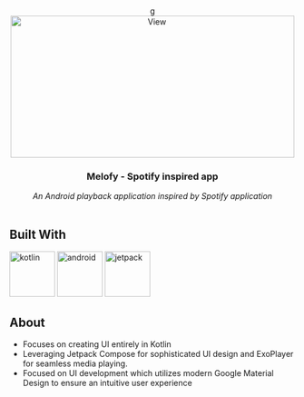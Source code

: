 <br/>
<p align="center">g
  <img src="" alt="View" width="500" height="250"/> 
  <h3 align="center">Melofy - Spotify inspired app</h3>

  <p align="center">
     <em>An Android playback application inspired by Spotify application</em>
    <br/>
    <br/>
  </p>
</p>

## Built With

<p>
<img src="https://www.logo.wine/a/logo/Kotlin_(programming_language)/Kotlin_(programming_language)-Logo.wine.svg" alt="kotlin" width="80" height="80"/> 
<img src="https://uxwing.com/wp-content/themes/uxwing/download/brands-and-social-media/android-studio-icon.png" alt="android" width="80" height="80"/>
<img src="https://blogger.googleusercontent.com/img/b/R29vZ2xl/AVvXsEjC97Z8BResg5dlPqczsRCFhP6zewWX0X0e7fVPG-G7PuUZwwZVsi9OPoqJYkgqT2h0FI95SsmWzVEgpt8b8HAqFiIxZ98TFtY4lE0b8UrtVJ2HrJebRwl6C9DslsQDl9KnBIrdHS6LtkY/s1600/jetpack+compose+icon_RGB.png" alt="jetpack" width="80" height="80"/>
</p>

## About

- Focuses on creating UI entirely in Kotlin
- Leveraging Jetpack Compose for sophisticated UI design and ExoPlayer for seamless media playing.
- Focused on UI development which utilizes modern Google Material Design to ensure an intuitive user experience
